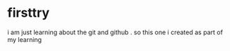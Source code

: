 # firsttry
i am just learning about the git and github . so this one i created as part of my learning
